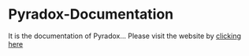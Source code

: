 # Pyradox-Documentation

It is the documentation of Pyradox...
Please visit the website by [clicking here](https://pyradox.surge.sh)
